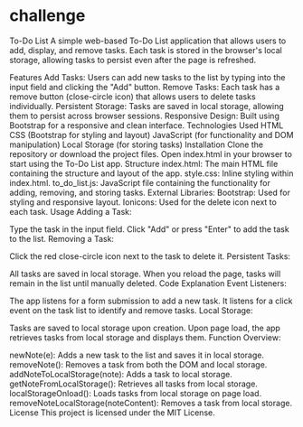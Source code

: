 # challenge
To-Do List
A simple web-based To-Do List application that allows users to add, display, and remove tasks. Each task is stored in the browser's local storage, allowing tasks to persist even after the page is refreshed.

Features
Add Tasks: Users can add new tasks to the list by typing into the input field and clicking the "Add" button.
Remove Tasks: Each task has a remove button (close-circle icon) that allows users to delete tasks individually.
Persistent Storage: Tasks are saved in local storage, allowing them to persist across browser sessions.
Responsive Design: Built using Bootstrap for a responsive and clean interface.
Technologies Used
HTML
CSS (Bootstrap for styling and layout)
JavaScript (for functionality and DOM manipulation)
Local Storage (for storing tasks)
Installation
Clone the repository or download the project files.
Open index.html in your browser to start using the To-Do List app.
Structure
index.html: The main HTML file containing the structure and layout of the app.
style.css: Inline styling within index.html.
to_do_list.js: JavaScript file containing the functionality for adding, removing, and storing tasks.
External Libraries:
Bootstrap: Used for styling and responsive layout.
Ionicons: Used for the delete icon next to each task.
Usage
Adding a Task:

Type the task in the input field.
Click "Add" or press "Enter" to add the task to the list.
Removing a Task:

Click the red close-circle icon next to the task to delete it.
Persistent Tasks:

All tasks are saved in local storage. When you reload the page, tasks will remain in the list until manually deleted.
Code Explanation
Event Listeners:

The app listens for a form submission to add a new task.
It listens for a click event on the task list to identify and remove tasks.
Local Storage:

Tasks are saved to local storage upon creation.
Upon page load, the app retrieves tasks from local storage and displays them.
Function Overview:

newNote(e): Adds a new task to the list and saves it in local storage.
removeNote(): Removes a task from both the DOM and local storage.
addNoteToLocalStorage(note): Adds a task to local storage.
getNoteFromLocalStorage(): Retrieves all tasks from local storage.
localStorageOnload(): Loads tasks from local storage on page load.
removeNoteLocalStorage(noteContent): Removes a task from local storage.
License
This project is licensed under the MIT License.
